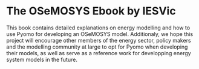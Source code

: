 # The OSeMOSYS Ebook by IESVic
This book contains detailed explanations on energy modelling and how to use Pyomo for developing an OSeMOSYS model. Additionaly, we hope this project will encourage other members of the energy sector, policy makers and the modelling community at large to opt for Pyomo when developing their models, as well as serve as a reference work for developping energy system models in the future.
